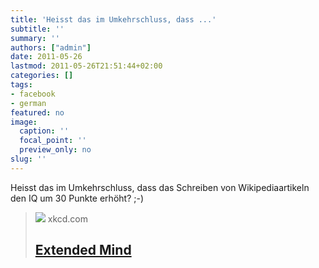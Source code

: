 ```yaml
---
title: 'Heisst das im Umkehrschluss, dass ...'
subtitle: ''
summary: ''
authors: ["admin"]
date: 2011-05-26
lastmod: 2011-05-26T21:51:44+02:00
categories: []
tags:
- facebook
- german
featured: no
image:
  caption: ''
  focal_point: ''
  preview_only: no
slug: ''
---
```

Heisst das im Umkehrschluss, dass das Schreiben von Wikipediaartikeln den IQ um 30 Punkte erhöht? ;-)
> [![](https://imgs.xkcd.com/comics/)](http://xkcd.com/903/)
> xkcd.com
> ## [Extended Mind](http://xkcd.com/903/)
>


